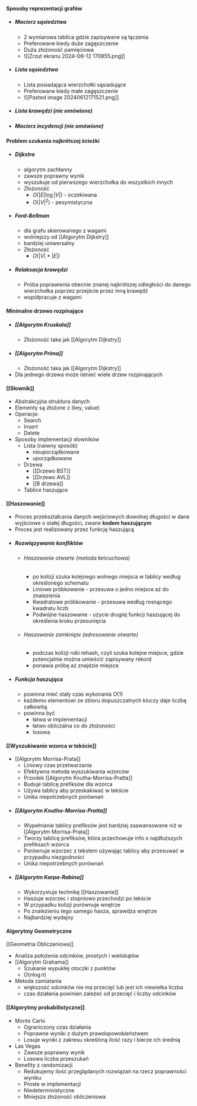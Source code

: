 #### Sposoby reprezentacji grafów
- ##### Macierz sąsiedztwa
	- 2 wymiarowa tablica gdzie zapisywane są łączenia
	- Preferowane kiedy duże zagęszczenie
	- Duża złożoność pamięciowa
	- ![[Zrzut ekranu 2024-06-12 170855.png]]
- ##### Lista sąsiedztwa
	- Lista posiadająca wierzchołki sąsiadujące
	- Preferowane kiedy małe zagęszczenie
	- ![[Pasted image 20240612171521.png]]
- ##### Lista krawędzi (nie omówione)
- ##### Macierz incydencji (nie omówione)

#### Problem szukania najkrótszej ścieżki
- ##### Dijkstra
	- algorytm zachłanny
	- zawsze poprawny wynik
	- wyszukuje od pierwszego wierzchołka do wszystkich innych
	- Złożoność
		- $O(|E|\log |V|)$ - oczekiwana
		- $O(|V|^2)$ - pesymistyczna
- ##### Ford-Bellman
	- dla grafu skierowanego z wagami
	- wolniejszy od [[Algorytm Dijkstry]]
	- bardziej uniwersalny
	- Złożoność
		- $O(|V|*|E|)$
- ##### Relaksacja krawędzi
	- Próba poprawienia obecnie znanej najkrótszej odległości do danego wierzchołka poprzez przejście przez inną krawędź
	- współpracuje z wagami

#### Minimalne drzewo rozpinające
- ##### [[Algorytm Kruskala]]
	- Złożoność taka jak [[Algorytm Dijkstry]]
- ##### [[Algorytm Prima]]
	- Złożoność taka jak [[Algorytm Dijkstry]]
- Dla jednego drzewa może istnieć wiele drzew rozpinających

#### [[Słownik]]
- Abstrakcyjna struktura danych
- Elementy są złożone z (key, value)
- Operacje:
	- Search
	- Insert
	- Delete
- Sposoby implementacji słowników
	- Lista (naiwny sposób)
		- nieuporządkowane
		- uporządkowane
	- Drzewa
		- [[Drzewo BST]]
		- [[Drzewo AVL]]
		- [[B drzewa]]
	- Tablice haszujące

#### [[Haszowanie]]
- Proces przekształcania danych wejściowych dowolnej długości w dane wyjściowe o stałej długości, zwane **kodem haszującym**
- Proces jest realizowany przez funkcję haszującą
- ##### Rozwiązywanie konfliktów
	- ###### Haszowanie otwarte (metoda łańcuchowa)
		- po kolizji szuka kolejnego wolnego miejsca w tablicy według określonego schematu
		- Liniowe próbkowanie - przesuwa o jedno miejsce aż do znalezienia
		- Kwadratowe próbkowanie - przesuwa według rosnącego kwadratu liczb
		- Podwójne haszowanie - użycie drugiej funkcji haszującej do określenia kroku przesunięcia
	- ###### Haszowanie zamknięte (adresowanie otwarte)
		-  podczas kolizji robi rehash, czyli szuka kolejne miejsce, gdzie potencjalnie można umieścić zapisywany rekord
		- ponawia próbę aż znajdzie miejsce
- ##### Funkcja haszująca
	- powinna mieć stały czas wykonania $O(1)$
	- każdemu elementowi ze zbioru dopuszczalnych kluczy daje liczbę całkowitą
	- powinna być
		- łatwa w implementacji
		- łatwo obliczalna co do złożoności
		- losowa

#### [[Wyszukiwanie wzorca w tekście]]
- [[Algorytm Morrisa-Prata]]
	- Liniowy czas przetwarzania
	- Efektywna metoda wyszukiwania wzorców
	- Przodek [[Algorytm Knutha-Morrisa-Pratta]]
	- Buduje tablicę prefiksów dla wzorca
	- Używa tablicy aby przeskakiwać w tekście
	- Unika niepotrzebnych porównań
- ##### [[Algorytm Knutha-Morrisa-Pratta]]
	- Wypełnianie tablicy prefiksów jest bardziej zaawansowane niż w [[Algorytm Morrisa-Prata]]
	- Tworzy tablicę prefiksów, która przechowuje info o najdłuższych prefiksach wzorca
	- Porównuje wzorzec z tekstem używając tablicy aby przesuwać w przypadku niezgodności
	- Unika niepotrzebnych porównań
- ##### [[Algorytm Karpa-Rabina]]
	- Wykorzystuje technikę [[Haszowanie]]
	- Haszuje wzorzec i stopniowo przechodzi po tekście
	- W przypadku kolizji porównuje wnętrze
	- Po znalezieniu tego samego hasza, sprawdza wnętrze
	- Najbardziej wydajny

#### Algorytmy Geometryczne
[[Geometria Obliczeniowa]]
- Analiza położenia odcinków, prostych i wielokątów
- [[Algorytm Grahama]] 
	- Szukanie wypukłej otoczki z punktów
	- $O(n\log n)$
- Metoda zamiatania
	- większość odcinków nie ma przecięć lub jest ich niewielka liczba
	- czas działania powinien zależeć od przecięć i liczby odcinków

#### [[Algorytmy probabilistyczne]]
- Monte Carlo
	- Ograniczony czas działania
	- Poprawne wyniki z dużym prawdopowobieństwem
	- Losuje wyniki z zakresu określoną ilość razy i bierze ich średnią
- Las Vegas
	- Zawsze poprawny wynik
	- Losowa liczba przeszukań
- Benefity z randomizacji
	- Redukujemy ilość przeglądanych rozwiązań na rzecz poprawności wyniku
	- Proste w implementacji
	- Niedeterministyczne
	- Mniejsza złożoność obliczeniowa
